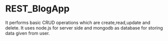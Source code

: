 # REST_BlogApp
It performs basic CRUD operations which are create,read,update and delete.
It uses node.js for server side and mongodb as database for storing data given from user. 
